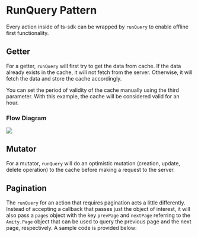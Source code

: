 # RunQuery Pattern

Every action inside of ts-sdk can be wrapped by `runQuery` to enable offline first functionality.

## **Getter**

For a getter, `runQuery` will first try to get the data from cache. If the data already exists in the cache, it will not fetch from the server. Otherwise, it will fetch the data and store the cache accordingly.

<Embed url="https://gist.github.com/100a5cdb39d795c86422a2bfc670d96e"/>

You can set the period of validity of the cache manually using the third parameter. With this example, the cache will be considered valid for an hour.

<Embed url="https://gist.github.com/fe8fe8b70312376ba518de22492487f6"/>

### Flow Diagram

![](<../../../.gitbook/assets/image (25).png>)

## **Mutator**

For a mutator, `runQuery` will do an optimistic mutation (creation, update, delete operation) to the cache before making a request to the server.

<Embed url="https://gist.github.com/13eca214fd3723658b3bf7a6175e99d0"/>

## **Pagination**

The `runQuery` for an action that requires pagination acts a little differently. Instead of accepting a callback that passes just the object of interest, it will also pass a `pages` object with the key `prevPage` and `nextPage` referring to the `Amity.Page` object that can be used to query the previous page and the next page, respectively. A sample code is provided below:

<Embed url="https://gist.github.com/bd6a57e4bd7ca92803781d680e45e4e4"/>
